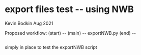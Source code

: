 # export files test -- using NWB 

Kevin Bodkin
Aug 2021



Proposed workflow:
(start) -- 
(main) -- exportNWB.py
(end) -- 
```
```
simply in place to test the exportNWB script
